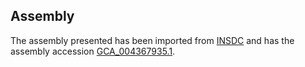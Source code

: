 
Assembly
--------

The assembly presented has been imported from 
[INSDC](http://www.insdc.org) and has the assembly accession
[GCA\_004367935.1](http://www.ebi.ac.uk/ena/data/view/GCA_004367935.1).

